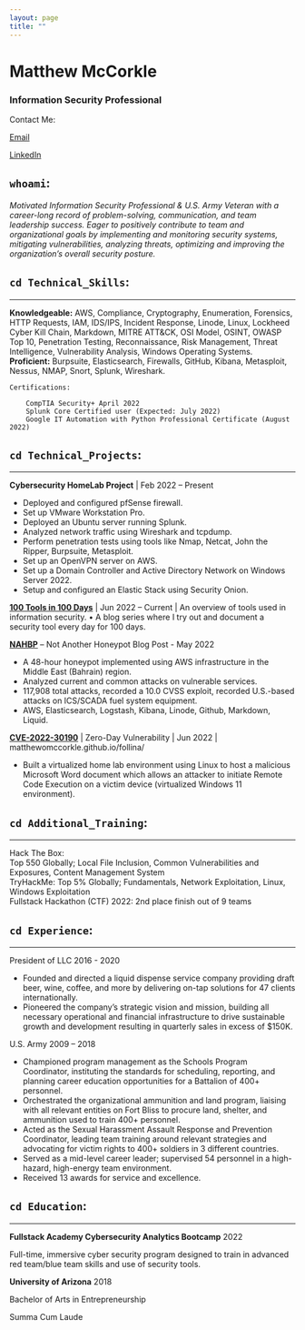 ```yaml
---
layout: page
title: ""
---
```


# Matthew McCorkle	
### Information Security Professional 

Contact Me:

[Email](mailto:matthew.o.mccorkle@gmail.com)

[LinkedIn](https://www.linkedin.com/in/matthewomccorkle)

## `whoami`:<br>
*Motivated Information Security Professional & U.S. Army Veteran with a career-long record of problem-solving, communication, and team leadership success. Eager to positively contribute to team and organizational goals by implementing and monitoring security systems, mitigating vulnerabilities, analyzing threats, optimizing and improving the organization’s overall security posture.*
<br>


## `cd Technical_Skills`:
---
**Knowledgeable:** AWS, Compliance, Cryptography, Enumeration, Forensics, HTTP Requests, IAM, IDS/IPS, Incident Response, Linode, Linux, Lockheed Cyber Kill Chain, Markdown, MITRE ATT&CK, OSI Model, OSINT, OWASP Top 10, Penetration Testing, Reconnaissance, Risk Management, Threat Intelligence, Vulnerability Analysis, Windows Operating Systems.<br> 
**Proficient:** Burpsuite, Elasticsearch, Firewalls, GitHub, Kibana, Metasploit, Nessus, NMAP, Snort, Splunk, Wireshark.


    Certifications:

        CompTIA Security+ April 2022
        Splunk Core Certified user (Expected: July 2022)
        Google IT Automation with Python Professional Certificate (August 2022)



## `cd Technical_Projects`:  
---

**Cybersecurity HomeLab Project** | Feb 2022 – Present<br>
- Deployed and configured pfSense firewall.
- Set up VMware Workstation Pro.
- Deployed an Ubuntu server running Splunk.
- Analyzed network traffic using Wireshark and tcpdump.
- Perform penetration tests using tools like Nmap, Netcat, John the Ripper, Burpsuite, Metasploit.
- Set up an OpenVPN server on AWS.
- Set up a Domain Controller and Active Directory Network on Windows Server 2022.
- Setup and configured an Elastic Stack using Security Onion.

**[100 Tools in 100 Days](https://matthewomccorkle.github.io/)** | Jun 2022 – Current | An overview of tools used in information security.
• A blog series where I try out and document a security tool every day for 100 days.

**[NAHBP](https://matthewomccorkle.github.io/honeypot-1/)** – Not Another Honeypot Blog Post - May 2022<br>
- A 48-hour honeypot implemented using AWS infrastructure in the Middle East (Bahrain) region.
- Analyzed current and common attacks on vulnerable services.
- 117,908 total attacks, recorded a 10.0 CVSS exploit, recorded U.S.-based attacks on ICS/SCADA fuel system equipment.
- AWS, Elasticsearch, Logstash, Kibana, Linode, Github, Markdown, Liquid.

**[CVE-2022-30190](https://matthewomccorkle.github.io/follina/)** | Zero-Day Vulnerability | Jun 2022 | matthewomccorkle.github.io/follina/ <br>
- Built a virtualized home lab environment using Linux to host a malicious Microsoft Word document which allows an attacker to initiate Remote Code Execution on a victim device (virtualized Windows 11 environment).



## `cd Additional_Training`:
---
Hack The Box: <br>Top 550 Globally; Local File Inclusion, Common Vulnerabilities and Exposures, Content Management System<br>
TryHackMe: Top 5% Globally; Fundamentals, Network Exploitation, Linux, Windows Exploitation <br>
Fullstack Hackathon (CTF) 2022: 2nd place finish out of 9 teams <br>



## `cd Experience`:
---
President of LLC 2016 - 2020
- Founded and directed a liquid dispense service company providing draft beer, wine, coffee, and more by delivering on-tap solutions for 47 clients internationally.<br>
- Pioneered the company’s strategic vision and mission, building all necessary operational and financial infrastructure to drive sustainable growth and development resulting in quarterly sales in excess of $150K.

U.S. Army	2009 – 2018
- Championed program management as the Schools Program Coordinator, instituting the standards for scheduling, reporting, and planning career education opportunities for a Battalion of 400+ personnel. <br>
- Orchestrated the organizational ammunition and land program, liaising with all relevant entities on Fort Bliss to procure land, shelter, and ammunition used to train 400+ personnel. <br>
- Acted as the Sexual Harassment Assault Response and Prevention Coordinator, leading team training around relevant strategies and advocating for victim rights to 400+ soldiers in 3 different countries. <br>
- Served as a mid-level career leader; supervised 54 personnel in a high-hazard, high-energy team environment. <br>
- Received 13 awards for service and excellence.



## `cd Education`:
---
**Fullstack Academy Cybersecurity Analytics Bootcamp**	 2022

Full-time, immersive cyber security program designed to train in advanced red team/blue team skills and use of security tools.<br>

**University of Arizona**	2018

Bachelor of Arts in Entrepreneurship

Summa Cum Laude

